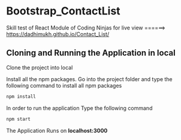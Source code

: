 # Bootstrap_ContactList
 
Skill test of React Module of Coding Ninjas
for live view ======>   https://dadhimukh.github.io/Contact_List/

## Cloning and Running the Application in local

Clone the project into local

Install all the npm packages. Go into the project folder and type the following command to install all npm packages

```bash
npm install
```

In order to run the application Type the following command

```bash
npm start
```

The Application Runs on **localhost:3000**

